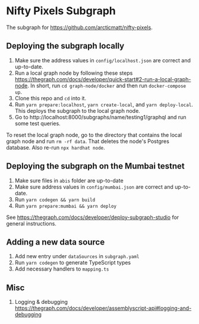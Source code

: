 # Nifty Pixels Subgraph

The subgraph for https://github.com/arcticmatt/nifty-pixels.

## Deploying the subgraph locally

1. Make sure the address values in `config/localhost.json` are correct and up-to-date.
1. Run a local graph node by following these steps https://thegraph.com/docs/developer/quick-start#2-run-a-local-graph-node. In short, run `cd graph-node/docker` and then run `docker-compose up`.
1. Clone this repo and `cd` into it.
1. Run `yarn prepare:localhost`, `yarn create-local`, and `yarn deploy-local`. This deploys the subgraph to the local graph node.
1. Go to http://localhost:8000/subgraphs/name/testing1/graphql and run some test queries.

To reset the local graph node, go to the directory that contains the local graph node and run `rm -rf data`. That deletes the node's Postgres database. Also re-run `npx hardhat node`.

## Deploying the subgraph on the Mumbai testnet

1. Make sure files in `abis` folder are up-to-date
1. Make sure address values in `config/mumbai.json` are correct and up-to-date.
1. Run `yarn codegen && yarn build`
1. Run `yarn prepare:mumbai && yarn deploy`

See https://thegraph.com/docs/developer/deploy-subgraph-studio for general instructions.

## Adding a new data source

1. Add new entry under `dataSources` in `subgraph.yaml`
2. Run `yarn codegen` to generate TypeScript types
3. Add necessary handlers to `mapping.ts`

## Misc

1. Logging & debugging https://thegraph.com/docs/developer/assemblyscript-api#logging-and-debugging